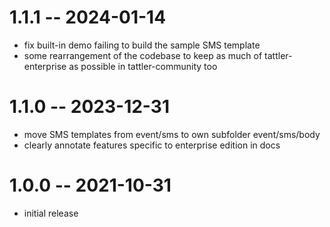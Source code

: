 # 1.1.1 -- 2024-01-14

- fix built-in demo failing to build the sample SMS template
- some rearrangement of the codebase to keep as much of tattler-enterprise as possible in tattler-community too

# 1.1.0 -- 2023-12-31

- move SMS templates from event/sms to own subfolder event/sms/body
- clearly annotate features specific to enterprise edition in docs

# 1.0.0 -- 2021-10-31

- initial release
